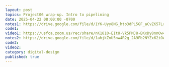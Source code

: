 ```yaml
---
layout: post
topics: Project06 wrap-up. Intro to pipelining
date: 2025-04-22 08:00:00 -0700
notes1: https://drive.google.com/file/d/1YK-Uyy8NG_hto3dPL5GF_aCvZK57LrWR/view?usp=sharing
code1: 
video1: https://usfca.zoom.us/rec/share/nK1810-EItU-Vk5PMJ8-BKxDy8nnOw4DZZEFCWVAjK1N_Dmj_Mvtu3wVmBl4R03_.i_1e_RzEhmUhYISy
notes2: https://drive.google.com/file/d/1ahjkZnU5nw4R2g_2A9Fb2NYZx62iOA36/view?usp=sharing
code2: 
video2: 
category: digital-design
published: true
---
```

